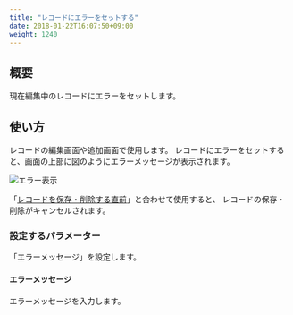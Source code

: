 ```yaml
---
title: "レコードにエラーをセットする"
date: 2018-01-22T16:07:50+09:00
weight: 1240
---
```


## 概要

現在編集中のレコードにエラーをセットします。

## 使い方

レコードの編集画面や追加画面で使用します。
レコードにエラーをセットすると、画面の上部に図のようにエラーメッセージが表示されます。

![エラー表示](/images/ja/actions/error_check/set_record_error/1.png)

「[レコードを保存・削除する直前](../../../conditions/condition_event/when_record_save/)」と合わせて使用すると、
レコードの保存・削除がキャンセルされます。

### 設定するパラメーター

「エラーメッセージ」を設定します。

#### エラーメッセージ

エラーメッセージを入力します。
